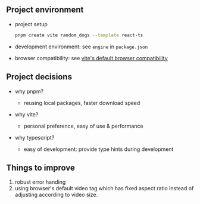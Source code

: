 ## Project environment

- project setup
    ```sh
    pnpm create vite random_dogs --template react-ts
    ```

- development environment: see `engine` in `package.json`
- browser compatibility: see [vite's default browser compatibility](https://vitejs.dev/guide/build.html#browser-compatibility)

## Project decisions

- why pnpm?

  - reusing local packages, faster download speed

- why vite?

  - personal preference, easy of use & performance

- why typescript?

  - easy of development: provide type hints during development

## Things to improve

1. robust error handing
2. using browser's default video tag which has fixed aspect ratio instead of adjusting according to video size.
